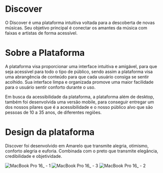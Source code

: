 # Discover
O Discover é uma plataforma intuitiva voltada para a descoberta de novas músicas. Seu objetivo principal é conectar os amantes da música com faixas e artistas de forma acessível.

# Sobre a Plataforma
A plataforma visa proporcionar uma interface intuitiva e amigável, para que seja acessivel para todo o tipo de público, sendo assim a plataforma visa uma abrangência de conteúdo para que cada usuário consiga se sentir acolhido. Sua interface limpa e organizada promove uma maior facilidade para o usuário sentir conforto durante o uso.

Em busca da acessibilidade da plataforma, a plataforma além de desktop, também foi desenvolvida uma versão mobile, para conseguir entregar um dos nossos pilares que é a acessibilidade e o nosso público alvo que são pessoas de 10 a 35 anos, de diferentes regiões.


# Design da plataforma
Discover foi desenvolvido em Amarelo que transmite alegria, otimismo, conforto alegria e euforia.
Combinada com o preto que transmite elegância, credibilidade e objetividade.

![MacBook Pro 16_ - 1](https://github.com/ichcamile/Discover/assets/84331711/d7298ae6-0571-4e1d-9679-d99c7617f8ec)
![MacBook Pro 16_ - 3](https://github.com/ichcamile/Discover/assets/84331711/20635818-a7a3-450c-8391-d8b5920d2d61)
![MacBook Pro 16_ - 2](https://github.com/ichcamile/Discover/assets/84331711/30e91ea4-a8a5-4792-a3d7-033495a2e36c)

